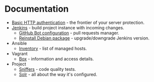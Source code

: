 # Documentation

- [Basic HTTP authentication](basic-http-auth) - the frontier of your server protection.
- [Jenkins](jenkins) - build project instance with incoming changes.
  - [GitHub Bot configuration](jenkins/github-bot) - pull requests manager.
  - [Reinstall Debian package](jenkins/reinstall-deb) - upgrade/downgrade Jenkins version.
- Ansible
  - [Inventory](ansible/inventory) - list of managed hosts.
- Vagrant
  - [Box](vagrant/box) - information and access details.
- Project
  - [Sniffers](project/sniffers) - code quality tests.
  - [Solr](project/solr) - all about the way it's configured.
